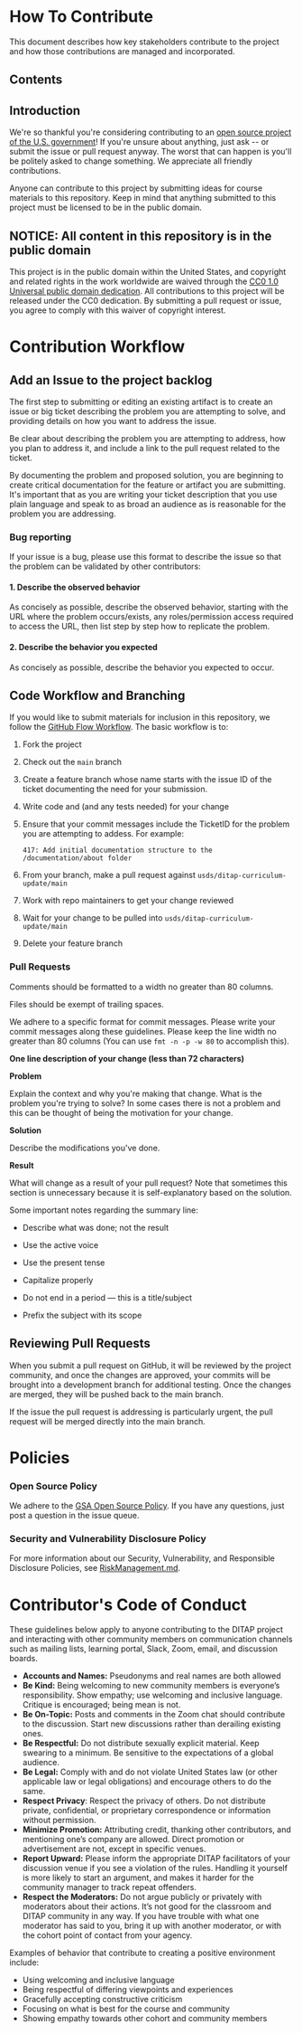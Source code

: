 # How To Contribute

This document describes how key stakeholders contribute to the project and how those contributions are managed and incorporated.

## Contents


## Introduction

We're so thankful you're considering contributing to an [open source project of
the U.S. government](https://code.gov/)! If you're unsure about anything, just ask -- or submit the issue or pull request anyway. The worst that can happen is you'll be politely asked to change something. We appreciate all friendly
contributions.

Anyone can contribute to this project by submitting ideas for course materials to this repository. Keep in mind that anything submitted to this project must be licensed to be in the public domain.

## NOTICE: All content in this repository is in the public domain

This project is in the public domain within the United States, and copyright and related rights in the work worldwide are waived through the [CC0 1.0 Universal public domain dedication](https://creativecommons.org/publicdomain/zero/1.0/). All contributions to this project will be released under the CC0 dedication. By submitting a pull request or issue, you agree to comply with this waiver of copyright interest.


# Contribution Workflow

## Add an Issue to the project backlog

The first step to submitting or editing an existing artifact is to create an issue or big ticket describing the problem you are  attempting to solve, and providing details on how you want to address the issue. 

Be clear about describing the problem you are attempting to address, how you plan to address it, and include a link to the pull request related to the ticket.  

By documenting the problem and proposed solution, you are beginning to create critical documentation for the feature or artifact you are submitting. It's important that as  you are writing your ticket description that you use plain language and speak to as broad an audience as is reasonable for the problem you are addressing.

### Bug reporting

If your issue is a bug, please use this format to describe the issue so that the problem can be validated by other contributors:

#### 1. Describe the observed behavior

As concisely as possible, describe the observed behavior, starting with the URL where the problem occurs/exists, any roles/permission access required to access the URL, then list step by step how to replicate the problem.

#### 2. Describe the behavior you expected

As concisely as possible, describe the behavior you expected to occur.


## Code Workflow and Branching

If  you would like to submit materials for inclusion in this repository, we follow the [GitHub Flow Workflow](https://guides.github.com/introduction/flow/). The basic workflow is to:

1. Fork the project
2. Check out the `main` branch
3. Create a feature branch whose name starts with the issue ID of the ticket documenting the need for your submission.
4. Write code and (and any tests needed) for your change
5. Ensure that your commit messages include the TicketID for the problem you are attempting to addess. For example: 

   ```
   417: Add initial documentation structure to the /documentation/about folder
   ```
6. From your branch, make a pull request against `usds/ditap-curriculum-update/main`
7. Work with repo maintainers to get your change reviewed
8. Wait for your change to be pulled into ``usds/ditap-curriculum-update/main``
9. Delete your feature branch



### Pull Requests

Comments should be formatted to a width no greater than 80 columns.

Files should be exempt of trailing spaces.

We adhere to a specific format for commit messages. Please write your commit
messages along these guidelines. Please keep the line width no greater than 80
columns (You can use `fmt -n -p -w 80` to accomplish this).

**One line description of your change (less than 72 characters)**

**Problem**

Explain the context and why you're making that change.  What is the problem
you're trying to solve? In some cases there is not a problem and this can be
thought of being the motivation for your change.

**Solution**

Describe the modifications you've done.

**Result**

What will change as a result of your pull request? Note that sometimes this
section is unnecessary because it is self-explanatory based on the solution.

Some important notes regarding the summary line:

* Describe what was done; not the result

* Use the active voice

* Use the present tense

* Capitalize properly

* Do not end in a period — this is a title/subject

* Prefix the subject with its scope

  

## Reviewing Pull Requests

When you submit a pull request on GitHub, it will be reviewed by the project
community, and once the changes are approved, your commits will be brought into
a development branch for additional testing. Once the changes are merged, they will
be pushed back to the main branch.

If the issue the pull request is addressing is particularly urgent, the pull request
will be merged directly into the main branch. 



# Policies

### Open Source Policy

We adhere to the [GSA Open Source Policy](https://open.gsa.gov/oss-policy/). If you have any questions, just post a question in the issue queue.



### Security and Vulnerability Disclosure Policy

For more information about our Security, Vulnerability, and Responsible Disclosure Policies, see [RiskManagement.md](RiskManagement.md).



# Contributor's Code of Conduct

These guidelines below apply to anyone contributing to the DITAP project and interacting with other community members on communication channels such as mailing lists, learning portal, Slack, Zoom, email, and discussion boards.

- **Accounts and Names:** Pseudonyms and real names are both allowed
- **Be Kind:** Being welcoming to new community members is everyone’s responsibility. Show empathy; use welcoming and inclusive language. Critique is encouraged; being mean is not.
- **Be On-Topic:** Posts and comments in the Zoom chat should contribute to the discussion. Start new discussions rather than derailing existing ones.
- **Be Respectful:** Do not distribute sexually explicit material. Keep swearing to a minimum. Be sensitive to the expectations of a global audience.
- **Be Legal:** Comply with and do not violate United States law (or other applicable law or legal obligations) and encourage others to do the same.
- **Respect Privacy**: Respect the privacy of others. Do not distribute private, confidential, or proprietary correspondence or information without permission.
- **Minimize Promotion:** Attributing credit, thanking other contributors, and mentioning one’s company are allowed. Direct promotion or advertisement are not, except in specific venues.
- **Report Upward:** Please inform the appropriate DITAP facilitators of your discussion venue if you see a violation of the rules. Handling it yourself is more likely to start an argument, and makes it harder for the community manager to track repeat offenders.
- **Respect the Moderators:** Do not argue publicly or privately with moderators about their actions. It’s not good for the classroom and DITAP community in any way. If you have trouble with what one moderator has said to you, bring it up with another moderator, or with the cohort point of contact from your agency. 

Examples of behavior that contribute to creating a positive environment include:

- Using welcoming and inclusive language
- Being respectful of differing viewpoints and experiences
- Gracefully accepting constructive criticism
- Focusing on what is best for the course and community 
- Showing empathy towards other cohort and community members
